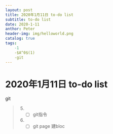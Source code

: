```yaml
---
layout: post
title: 2020年1月11日 to-do list
subtitle: to-do list	
date: 2020-1-11
anthor: Peter
header-img: img/helloworld.png
catalog: true
tags:
    -1
    -$A^0$(1)
    -git
---
```


# 2020年1月11日 to-do list

git
> 5. - [ ] git指令
> 6. - [ ] git page 建bloc



 
